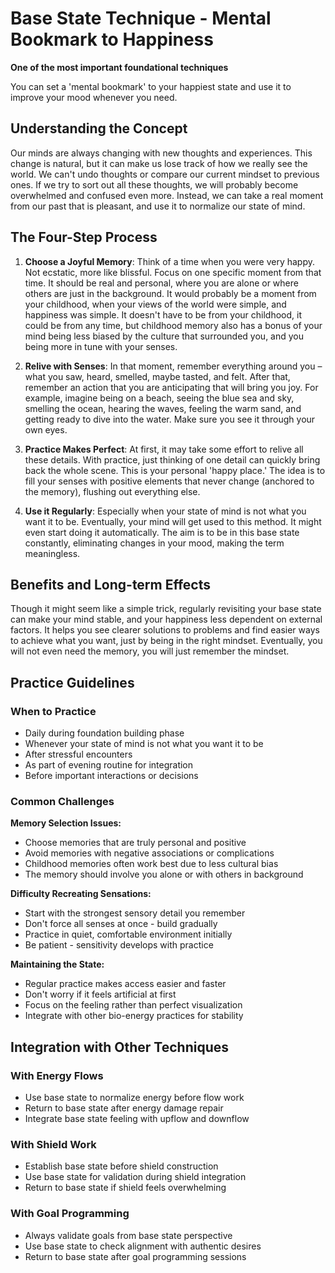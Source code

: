 # Base State Technique - Mental Bookmark to Happiness

**One of the most important foundational techniques**

You can set a 'mental bookmark' to your happiest state and use it to improve your mood whenever you need.

## Understanding the Concept
Our minds are always changing with new thoughts and experiences. This change is natural, but it can make us lose track of how we really see the world. We can't undo thoughts or compare our current mindset to previous ones. If we try to sort out all these thoughts, we will probably become overwhelmed and confused even more. Instead, we can take a real moment from our past that is pleasant, and use it to normalize our state of mind.

## The Four-Step Process

1. **Choose a Joyful Memory**: Think of a time when you were very happy. Not ecstatic, more like blissful. Focus on one specific moment from that time. It should be real and personal, where you are alone or where others are just in the background. It would probably be a moment from your childhood, when your views of the world were simple, and happiness was simple. It doesn't have to be from your childhood, it could be from any time, but childhood memory also has a bonus of your mind being less biased by the culture that surrounded you, and you being more in tune with your senses.

2. **Relive with Senses**: In that moment, remember everything around you – what you saw, heard, smelled, maybe tasted, and felt. After that, remember an action that you are anticipating that will bring you joy. For example, imagine being on a beach, seeing the blue sea and sky, smelling the ocean, hearing the waves, feeling the warm sand, and getting ready to dive into the water. Make sure you see it through your own eyes.

3. **Practice Makes Perfect**: At first, it may take some effort to relive all these details. With practice, just thinking of one detail can quickly bring back the whole scene. This is your personal 'happy place.' The idea is to fill your senses with positive elements that never change (anchored to the memory), flushing out everything else.

4. **Use it Regularly**: Especially when your state of mind is not what you want it to be. Eventually, your mind will get used to this method. It might even start doing it automatically. The aim is to be in this base state constantly, eliminating changes in your mood, making the term meaningless.

## Benefits and Long-term Effects
Though it might seem like a simple trick, regularly revisiting your base state can make your mind stable, and your happiness less dependent on external factors. It helps you see clearer solutions to problems and find easier ways to achieve what you want, just by being in the right mindset. Eventually, you will not even need the memory, you will just remember the mindset.

## Practice Guidelines

### When to Practice
- Daily during foundation building phase
- Whenever your state of mind is not what you want it to be
- After stressful encounters
- As part of evening routine for integration
- Before important interactions or decisions

### Common Challenges

**Memory Selection Issues:**
- Choose memories that are truly personal and positive
- Avoid memories with negative associations or complications
- Childhood memories often work best due to less cultural bias
- The memory should involve you alone or with others in background

**Difficulty Recreating Sensations:**
- Start with the strongest sensory detail you remember
- Don't force all senses at once - build gradually
- Practice in quiet, comfortable environment initially
- Be patient - sensitivity develops with practice

**Maintaining the State:**
- Regular practice makes access easier and faster
- Don't worry if it feels artificial at first
- Focus on the feeling rather than perfect visualization
- Integrate with other bio-energy practices for stability

## Integration with Other Techniques

### With Energy Flows
- Use base state to normalize energy before flow work
- Return to base state after energy damage repair
- Integrate base state feeling with upflow and downflow

### With Shield Work
- Establish base state before shield construction
- Use base state for validation during shield integration
- Return to base state if shield feels overwhelming

### With Goal Programming
- Always validate goals from base state perspective
- Use base state to check alignment with authentic desires
- Return to base state after goal programming sessions 